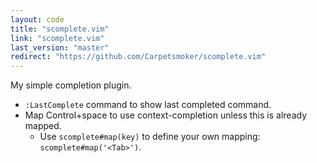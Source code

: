 ```yaml
---
layout: code
title: "scomplete.vim"
link: "scomplete.vim"
last_version: "master"
redirect: "https://github.com/Carpetsmoker/scomplete.vim"
---
```


My simple completion plugin.

- `:LastComplete` command to show last completed command.
-  Map Control+space to use context-completion unless this is already mapped.
   - Use `scomplete#map(key)` to define your own mapping: `scomplete#map('<Tab>')`.
